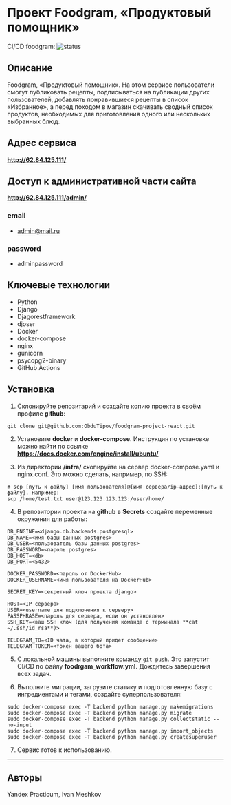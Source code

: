 # Проект Foodgram, «Продуктовый помощник»

CI/CD foodgram: ![status](https://github.com/ObdulTipov/foodgram-project-react/actions/workflows/foodgram_workflow.yml/badge.svg)

## Описание

Foodgram, «Продуктовый помощник». На этом сервисе пользователи смогут публиковать рецепты, подписываться на публикации других пользователей, добавлять понравившиеся рецепты в список «Избранное», а перед походом в магазин скачивать сводный список продуктов, необходимых для приготовления одного или нескольких выбранных блюд.

## Адрес сервиса

**http://62.84.125.111/**

## Доступ к административной части сайта

**http://62.84.125.111/admin/**

### email

* admin@mail.ru

### password

* adminpassword

## Ключевые технологии

* Python
* Django
* Djagorestframework
* djoser
* Docker
* docker-compose
* nginx
* gunicorn
* psycopg2-binary
* GitHub Actions

## Установка

1. Cклонируйте репозитарий и создайте копию проекта в своём профиле **github**:

`git clone git@github.com:ObduTipov/foodgram-project-react.git`

2. Установите **docker** и **docker-compose**.
Инструкция по установке можно найти по ссылке **https://docs.docker.com/engine/install/ubuntu/**

3. Из директории **/infra/** скопируйте на сервер docker-compose.yaml и nginx.conf. Это можно сделать, например, по SSH:

```
# scp [путь к файлу] [имя пользователя]@[имя сервера/ip-адрес]:[путь к файлу]. Например:
scp /home/test.txt user@123.123.123.123:/user/home/
```

4. В репозитории проекта на **github** в **Secrets** создайте переменные окружения для работы:

```
DB_ENGINE=<django.db.backends.postgresql>
DB_NAME=<имя базы данных postgres>
DB_USER=<пользователь базы данных postgres>
DB_PASSWORD=<пароль postgres>
DB_HOST=<db>
DB_PORT=<5432>

DOCKER_PASSWORD=<пароль от DockerHub>
DOCKER_USERNAME=<имя пользователя на DockerHub>

SECRET_KEY=<секретный ключ проекта django>

HOST=<IP сервера>
USER=<username для подключения к серверу>
PASSPHRASE=<пароль для сервера, если он установлен>
SSH_KEY=<ваш SSH ключ (для получения команда c терминала **cat ~/.ssh/id_rsa**)>

TELEGRAM_TO=<ID чата, в который придет сообщение>
TELEGRAM_TOKEN=<токен вашего бота>
```

5. С локальной машины выполните команду `git push`. Это запустит CI/CD по файлу **foodrgam_workflow.yml**.
Дождитесь завершения всех задач.

6. Выполните миграции, загрузите статику и подготовленную базу с ингредиентами и тегами, создайте суперпользователя:

```
sudo docker-compose exec -T backend python manage.py makemigrations
sudo docker-compose exec -T backend python manage.py migrate
sudo docker-compose exec -T backend python manage.py collectstatic --no-input
sudo docker-compose exec -T backend python manage.py import_objects
sudo docker-compose exec -T backend python manage.py createsuperuser
```

7. Сервис готов к использованию.
_____________________________________________________

## Авторы

Yandex Practicum, Ivan Meshkov
